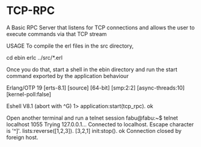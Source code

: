 # TCP-RPC
A Basic RPC Server that listens for TCP connections and allows the user to execute commands via
that TCP stream

USAGE
To compile the erl files in the src directory,

cd ebin
erlc ../src/*.erl

Once you do that, start a shell in the ebin directory and run the 
start command exported by the application behaviour

Erlang/OTP 19 [erts-8.1] [source] [64-bit] [smp:2:2] [async-threads:10] [kernel-poll:false]

Eshell V8.1  (abort with ^G)
1> application:start(tcp_rpc).
ok

Open another terminal and run a telnet session
fabu@fabu:~$ telnet localhost 1055
Trying 127.0.0.1...
Connected to localhost.
Escape character is '^]'.
lists:reverse([1,2,3]).
[3,2,1]
init:stop().
ok
Connection closed by foreign host.
